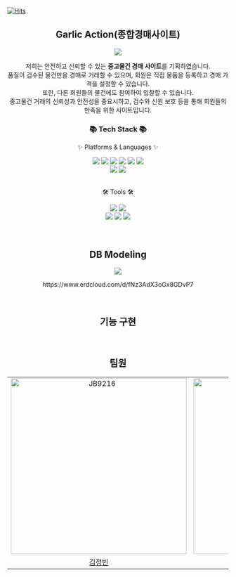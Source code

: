 
[![Hits](https://hits.seeyoufarm.com/api/count/incr/badge.svg?url=https%3A%2F%2Fgithub.com%2Fgami03%2Fnew_semi_project&count_bg=%233D81C8&title_bg=%23EDE4B9&icon=&icon_color=%23E7E7E7&title=hits&edge_flat=false)](https://hits.seeyoufarm.com)

<h2 align=center>Garlic Action(종합경매사이트)</h2>
<div align=center>
	<img src="https://capsule-render.vercel.app/api?type=waving&color=auto&height=200&section=header&text=Garlic%20Action!&fontSize=90" />	

저희는 안전하고 신뢰할 수 있는 <b>중고물건 경매 사이트</b>를 기획하였습니다. <br>품질이 검수된 물건만을 경매로 거래할 수 있으며, 회원은 직접 물품을 등록하고 경매 가격을 설정할 수 있습니다. <br>또한, 다른 회원들의 물건에도 참여하여 입찰할 수 있습니다. <br>중고물건 거래의 신뢰성과 안전성을 중요시하고, 검수와 신원 보호 등을 통해 회원들의 만족을 위한 사이트입니다.
</div>

<div align=center>
	<h3>📚 Tech Stack 📚</h3>
	<p>✨ Platforms & Languages ✨</p>
</div>

<div align="center">
	<img src="https://img.shields.io/badge/Java-007396?style=flat&logo=Conda-Forge&logoColor=white" />
	<img src="https://img.shields.io/badge/HTML5-E34F26?style=flat&logo=HTML5&logoColor=white" />
	<img src="https://img.shields.io/badge/CSS3-1572B6?style=flat&logo=CSS3&logoColor=white" />
	<img src="https://img.shields.io/badge/JavaScript-F7DF1E?style=flat&logo=JavaScript&logoColor=white" />
	<img src="https://img.shields.io/badge/jQuery-0769AD?style=flat&logo=jQuery&logoColor=white" />
	<img src="https://img.shields.io/badge/Ajax-3178C6?style=flat&logo=Ajax&logoColor=white"/> 
	<br>
	<img src="https://img.shields.io/badge/Bootstrap-7952B3?style=flat&logo=Bootstrap&logoColor=white" />
	<img src="https://img.shields.io/badge/MariaDB-003545?style=flat&logo=MariaDB&logoColor=white" />
</div>
<br>
<div align=center>
	<p>🛠 Tools 🛠</p>
</div>
<div align=center>
	<img src="https://img.shields.io/badge/Eclipse-2C2255?style=flat&logo=EclipseIDE&logoColor=white" />
	<img src="https://img.shields.io/badge/Visual%20Studio%20Code-007ACC?style=flat&logo=VisualStudioCode&logoColor=white" />
	<br>
	<img src="https://img.shields.io/badge/Tomcat-F8DC75?style=flat&logo=ApacheTomcat&logoColor=white" />
	<img src="https://img.shields.io/badge/GitHub-181717?style=flat&logo=GitHub&logoColor=white" />
	<img src="https://img.shields.io/badge/MySQL-4479A1?style=flat&logo=MySQL&logoColor=white" />
</div>
<br>
<div align=center>
<br>
<h2>DB Modeling</h2>
<img src="https://github.com/gami03/new_semi_project/assets/128332485/4ffe22ee-51af-4496-b126-004b5eb99313" />
<p>https://www.erdcloud.com/d/fNz3AdX3oGx8GDvP7</p>
<br>
<h2>기능 구현</h2>
<br>
<h2>팀원</h2>

<table>
    <tr>
        <td align="center"><a target="_blank" rel="noopener noreferrer nofollow" href="https://github.com/JB9216"><img src="https://avatars.githubusercontent.com/u/128332735?v=4" width="400px" alt="JB9216" style="max-width: 100%;"></a></td>
        <td align="center"><a target="_blank" rel="noopener noreferrer nofollow" href="https://github.com/eneinp"><img src="https://avatars.githubusercontent.com/u/121911273?v=4" width="400px" alt="eneinp" style="max-width: 100%;"></a></td>
        <td align="center"><a target="_blank" rel="noopener noreferrer nofollow" href="https://github.com/gami03"><img src="https://avatars.githubusercontent.com/u/128332485?v=4" width="400px" alt="gami03" style="max-width: 100%;"></a></td>
        <td align="center"><a target="_blank" rel="noopener noreferrer nofollow" href="https://github.com/HaHuRyu"><img src="https://avatars.githubusercontent.com/u/115006836?v=4" width="400px" alt="HaHuRyu" style="max-width: 100%;"></a></td>
    </tr>
    <tr>
        <td align="center"><a href="https://github.com/gami03">김정빈</a></td>
        <td align="center"><a href="https://github.com/eneinp">남주희</a></td>
        <td align="center"><a href="https://github.com/Jiyeong2">윤보감</a></td>
        <td align="center"><a href="https://github.com/OkayDonkey">이정희</a></td>
    </tr>
</table>
 <br>
